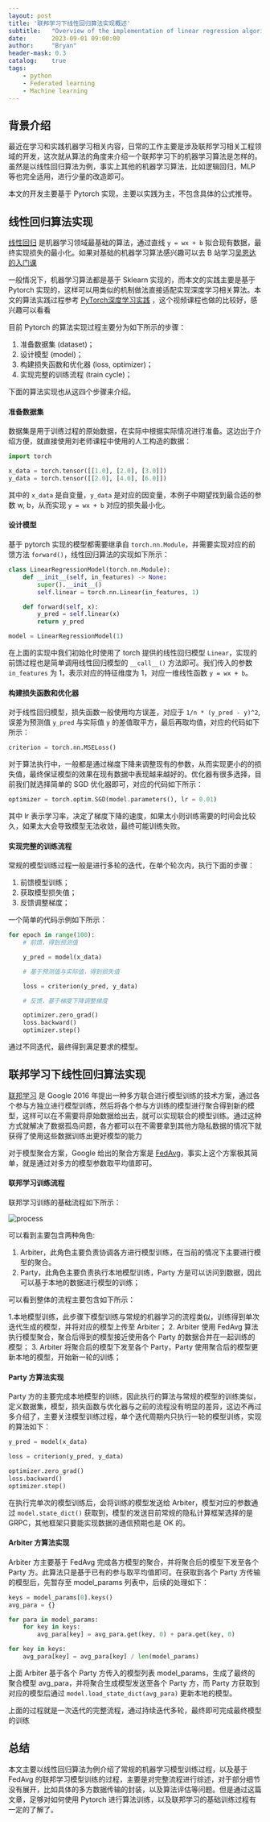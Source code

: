 ```yaml
---
layout: post
title: '联邦学习下线性回归算法实现概述'
subtitle:   "Overview of the implementation of linear regression algorithm under federated learning"
date:       2023-09-01 09:00:00
author:     "Bryan"
header-mask: 0.3
catalog:    true
tags:
    - python
    - Federated learning
    - Machine learning
---
```


## 背景介绍
最近在学习和实践机器学习相关内容，日常的工作主要是涉及联邦学习相关工程领域的开发，这次就从算法的角度来介绍一个联邦学习下的机器学习算法是怎样的。虽然是以线性回归算法为例，事实上其他的机器学习算法，比如逻辑回归，MLP 等也完全适用，进行少量的改造即可。

本文的开发主要基于 Pytorch 实现，主要以实践为主，不包含具体的公式推导。

## 线性回归算法实现
[线性回归](https://zh.wikipedia.org/wiki/%E7%B7%9A%E6%80%A7%E5%9B%9E%E6%AD%B8) 是机器学习领域最基础的算法，通过直线 `y = wx + b` 拟合现有数据，最终实现损失的最小化。如果对基础的机器学习算法感兴趣可以去 B 站学习[吴恩达的入门课](https://www.bilibili.com/video/BV19B4y1W76i?p=1&vd_source=7b994c4c6ab1cc3449aaae9c1ca56843)

一般情况下，机器学习算法都是基于 Sklearn 实现的，而本文的实践主要是基于 Pytorch 实现的，这样可以用类似的机制做法直接适配实现深度学习相关算法。本文的算法实践过程参考 [PyTorch深度学习实践](https://www.bilibili.com/video/BV1Y7411d7Ys/?vd_source=7b994c4c6ab1cc3449aaae9c1ca56843) ，这个视频课程也做的比较好，感兴趣可以看看

目前 Pytorch 的算法实现过程主要分为如下所示的步骤：

1. 准备数据集 (dataset)；
2. 设计模型 (model)；
3. 构建损失函数和优化器 (loss, optimizer)；
4. 实现完整的训练流程 (train cycle)；

下面的算法实现也从这四个步骤来介绍。

#### 准备数据集
数据集是用于训练过程的原始数据，在实际中根据实际情况进行准备。这边出于介绍方便，就直接使用刘老师课程中使用的人工构造的数据：

```python
import torch

x_data = torch.tensor([[1.0], [2.0], [3.0]])
y_data = torch.tensor([[2.0], [4.0], [6.0]])
```

其中的 `x_data` 是自变量，`y_data` 是对应的因变量，本例子中期望找到最合适的参数 w, b，从而实现 `y = wx + b` 对应的损失最小化。

#### 设计模型
基于 pytorch 实现的模型都需要继承自 `torch.nn.Module`，并需要实现对应的前馈方法 `forward()`，线性回归算法的实现如下所示：

```python
class LinearRegressionModel(torch.nn.Module):
    def __init__(self, in_features) -> None:
        super().__init__()
        self.linear = torch.nn.Linear(in_features, 1)

    def forward(self, x):
        y_pred = self.linear(x)
        return y_pred

model = LinearRegressionModel(1)

```

在上面的实现中我们初始化时使用了 torch 提供的线性回归模型 `Linear`，实现的前馈过程也是简单调用线性回归模型的 `__call__()` 方法即可。我们传入的参数 `in_features` 为 1，表示对应的特征维度为 1，对应一维线性函数 `y = wx + b`。

#### 构建损失函数和优化器
对于线性回归模型，损失函数一般使用均方误差，对应于 `1/n * (y_pred - y)^2`, 误差为预测值 `y_pred` 与实际值 `y` 的差值取平方，最后再取均值，对应的代码如下所示：

```python
criterion = torch.nn.MSELoss()
```

对于算法执行中，一般都是通过梯度下降来调整现有的参数，从而实现更小的的损失值，最终保证模型的效果在现有数据中表现越来越好的。优化器有很多选择，目前我们就选择简单的 SGD 优化器即可，对应的代码如下所示：

```python
optimizer = torch.optim.SGD(model.parameters(), lr = 0.01)
```

其中 lr 表示学习率，决定了梯度下降的速度，如果太小则训练需要的时间会比较久，如果太大会导致模型无法收敛，最终可能训练失败。

#### 实现完整的训练流程
常规的模型训练过程一般是进行多轮的迭代，在单个轮次内，执行下面的步骤：

1. 前馈模型训练；
2. 获取模型损失值；
3. 反馈调整梯度；

一个简单的代码示例如下所示：

```python
for epoch in range(100):
    # 前馈，得到预测值

    y_pred = model(x_data)

    # 基于预测值与实际值，得到损失值

    loss = criterion(y_pred, y_data)

    # 反馈，基于梯度下降调整梯度

    optimizer.zero_grad()
    loss.backward()
    optimizer.step()
```

通过不同迭代，最终得到满足要求的模型。

## 联邦学习下线性回归算法实现
[联邦学习](https://cloud.google.com/architecture/federated-learning-google-cloud?hl=zh-cn) 是 Google 2016 年提出一种多方联合进行模型训练的技术方案，通过各个参与方独立进行模型训练，然后将各个参与方训练的模型进行聚合得到新的模型，这样可以在不需要将原始数据给出去，就可以实现联合的模型训练。通过这种方式就解决了数据孤岛问题，各方都可以在不需要拿到其他方隐私数据的情况下就获得了使用这些数据训练出更好模型的能力

对于模型聚合方案，Google 给出的聚合方案是 [FedAvg](https://arxiv.org/abs/1602.05629)，事实上这个方案极其简单，就是通过对多方的模型参数取平均值即可。

#### 联邦学习训练流程
联邦学习训练的基础流程如下所示：

![process](/img/in-post/fedavg/process.png)

可以看到主要包含两种角色:

1. Arbiter，此角色主要负责协调各方进行模型训练，在当前的情况下主要进行模型的聚合。
2. Party，此角色主要负责执行本地模型训练，Party 方是可以访问到数据，因此可以基于本地的数据进行模型的训练；

可以看到整体的流程主要包含如下所示：

1.本地模型训练，此步骤下模型训练与常规的机器学习的流程类似，训练得到单次迭代生成的模型，并将对应的模型上传至 Arbiter；
2. Arbiter 使用 FedAvg 算法执行模型聚合，聚合后得到的模型接近使用各个 Party 的数据合并在一起训练的模型；
3. Arbiter 将聚合后的模型下发至各个 Party，Party 使用聚合后的模型更新本地的模型，开始新一轮的训练；

#### Party 方算法实现
Party 方的主要完成本地模型的训练，因此执行的算法与常规的模型的训练类似，定义数据集，模型，损失函数与优化器与之前的流程没有明显的差异，这边不再过多介绍了，主要关注模型训练过程，单个迭代周期内只执行一轮的模型训练，实现的算法如下：

```python
y_pred = model(x_data)

loss = criterion(y_pred, y_data)

optimizer.zero_grad()
loss.backward()
optimizer.step()

```

在执行完单次的模型训练后，会将训练的模型发送给 Arbiter，模型对应的参数通过 `model.state_dict()` 获取到，模型的发送目前常规的隐私计算框架选择的是 GRPC，其他框架只要能实现数据的通信预期也是 OK 的。

#### Arbiter 方算法实现
Arbiter 方主要基于 FedAvg 完成各方模型的聚合，并将聚合后的模型下发至各个 Party 方。此算法只是基于已有的参与取平均值即可。在获取到各个 Party 方传输的模型后，先暂存至 model_params 列表中，后续的处理如下：

```python
keys = model_params[0].keys()
avg_para = {}

for para in model_params:
    for key in keys:
        avg_para[key] = avg_para.get(key, 0) + para.get(key, 0)

for key in keys:
    avg_para[key] = avg_para[key] / len(model_params)
```

上面 Arbiter 基于各个 Party 方传入的模型列表 model_params，生成了最终的聚合模型 avg_para，并将聚合生成模型发送至各个 Party 方，而 Party 方获取到对应的模型后通过 `model.load_state_dict(avg_para)` 更新本地的模型。

上面的过程就是一次迭代的完整流程，通过持续迭代多轮，最终即可完成最终模型的训练

## 总结
本文主要以线性回归算法为例介绍了常规的机器学习模型训练过程，以及基于 FedAvg 的联邦学习模型训练的过程，主要是对完整流程进行综述，对于部分细节没有展开，比如具体的多方数据传输的封装，以及算法评估等问题。但是通过这篇文章，足够对如何使用 Pytorch 进行算法训练，以及联邦学习的基础训练过程有一定的了解了。

